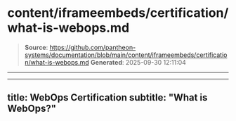 # content/iframeembeds/certification/what-is-webops.md

> **Source**: https://github.com/pantheon-systems/documentation/blob/main/content/iframeembeds/certification/what-is-webops.md
> **Generated**: 2025-09-30 12:11:04

---

---
title: WebOps Certification
subtitle: "What is WebOps?"
---

<Partial file="certification-guide/what-is-webops.md" />

